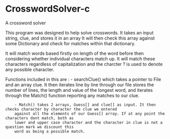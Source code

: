 # CrosswordSolver-c
A crossword solver

This program was designed to help solve crosswords. It takes an input string, clue, and stores it in an array
It will then check this array against some Dictionary and check for matches within that dictionary.

It will match words based firstly on length of the word before then considering whether individual characters
match up. It will match these characters regardless of capitalization and the charcter ? is used to denote
any possible character.

Functions included in this are :
        - searchClue() which takes a pointer to File and an array clue. It then iterates line by line through our file
        stores the number of lines, the length and value of the longest word, and iterates through the Match() function
        reporting any matches to our clue.
        
        - Match() takes 2 arrays, Guess[] and clue[] as input. It then checks character by character the clue we entered
        against all the elements of our Guess[] array. If at any point the characters dont match, both as
        lower and upper case character and the character in clue is not a question mark we discount this
        word as being a possible match.
